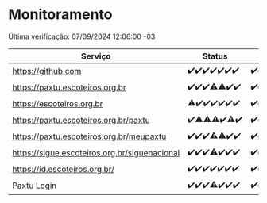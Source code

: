 # Monitoramento

Última verificação: 07/09/2024 12:06:00 -03

|Serviço|Status|Últimas 24h|
|---|---|---|
|https://github.com|<span title="2024-08-31: OK=23">✔️</span><span title="2024-09-01: OK=23">✔️</span><span title="2024-09-02: OK=23">✔️</span><span title="2024-09-03: OK=23">✔️</span><span title="2024-09-04: OK=23">✔️</span><span title="2024-09-05: OK=23">✔️</span><span title="2024-09-06: OK=14">✔️</span>|<span title="06/09/2024 12:07:00 -03 : 200">✔️</span><span title="06/09/2024 13:08:00 -03 : 200">✔️</span><span title="06/09/2024 14:06:00 -03 : 200">✔️</span><span title="06/09/2024 15:10:00 -03 : 200">✔️</span><span title="06/09/2024 16:06:00 -03 : 200">✔️</span><span title="06/09/2024 17:08:00 -03 : 200">✔️</span><span title="06/09/2024 18:07:00 -03 : 200">✔️</span><span title="06/09/2024 19:07:00 -03 : 200">✔️</span><span title="06/09/2024 20:08:00 -03 : 200">✔️</span><span title="06/09/2024 21:36:00 -03 : 200">✔️</span><span title="06/09/2024 23:02:00 -03 : 200">✔️</span><span title="07/09/2024 00:08:00 -03 : 200">✔️</span><span title="07/09/2024 01:10:00 -03 : 200">✔️</span><span title="07/09/2024 02:07:00 -03 : 200">✔️</span><span title="07/09/2024 03:09:00 -03 : 200">✔️</span><span title="07/09/2024 04:07:00 -03 : 200">✔️</span><span title="07/09/2024 05:09:00 -03 : 200">✔️</span><span title="07/09/2024 06:07:00 -03 : 200">✔️</span><span title="07/09/2024 07:07:00 -03 : 200">✔️</span><span title="07/09/2024 08:06:00 -03 : 200">✔️</span><span title="07/09/2024 09:12:00 -03 : 200">✔️</span><span title="07/09/2024 10:10:00 -03 : 200">✔️</span><span title="07/09/2024 11:06:00 -03 : 200">✔️</span><span title="07/09/2024 12:06:00 -03 : 200">✔️</span>|
|https://paxtu.escoteiros.org.br|<span title="2024-08-31: OK=23">✔️</span><span title="2024-09-01: OK=23">✔️</span><span title="2024-09-02: OK=23">✔️</span><span title="2024-09-03: OK=21, Falhas=2">⚠️</span><span title="2024-09-04: OK=22, Falhas=1">⚠️</span><span title="2024-09-05: OK=23">✔️</span><span title="2024-09-06: OK=14">✔️</span>|<span title="06/09/2024 12:07:00 -03 : 200">✔️</span><span title="06/09/2024 13:08:00 -03 : 200">✔️</span><span title="06/09/2024 14:06:00 -03 : 200">✔️</span><span title="06/09/2024 15:10:00 -03 : 200">✔️</span><span title="06/09/2024 16:06:00 -03 : 200">✔️</span><span title="06/09/2024 17:08:00 -03 : 0">❌</span><span title="06/09/2024 18:07:00 -03 : 200">✔️</span><span title="06/09/2024 19:07:00 -03 : 200">✔️</span><span title="06/09/2024 20:08:00 -03 : 200">✔️</span><span title="06/09/2024 21:36:00 -03 : 200">✔️</span><span title="06/09/2024 23:02:00 -03 : 200">✔️</span><span title="07/09/2024 00:08:00 -03 : 200">✔️</span><span title="07/09/2024 01:10:00 -03 : 200">✔️</span><span title="07/09/2024 02:07:00 -03 : 200">✔️</span><span title="07/09/2024 03:09:00 -03 : 200">✔️</span><span title="07/09/2024 04:07:00 -03 : 200">✔️</span><span title="07/09/2024 05:09:00 -03 : 200">✔️</span><span title="07/09/2024 06:07:00 -03 : 200">✔️</span><span title="07/09/2024 07:07:00 -03 : 200">✔️</span><span title="07/09/2024 08:06:00 -03 : 200">✔️</span><span title="07/09/2024 09:12:00 -03 : 200">✔️</span><span title="07/09/2024 10:10:00 -03 : 200">✔️</span><span title="07/09/2024 11:06:00 -03 : 200">✔️</span><span title="07/09/2024 12:06:00 -03 : 200">✔️</span>|
|https://escoteiros.org.br|<span title="2024-08-31: OK=22, Falhas=1">⚠️</span><span title="2024-09-01: OK=23">✔️</span><span title="2024-09-02: OK=23">✔️</span><span title="2024-09-03: OK=23">✔️</span><span title="2024-09-04: OK=23">✔️</span><span title="2024-09-05: OK=23">✔️</span><span title="2024-09-06: OK=14">✔️</span>|<span title="06/09/2024 12:07:00 -03 : 200">✔️</span><span title="06/09/2024 13:08:00 -03 : 200">✔️</span><span title="06/09/2024 14:06:00 -03 : 200">✔️</span><span title="06/09/2024 15:10:00 -03 : 200">✔️</span><span title="06/09/2024 16:06:00 -03 : 200">✔️</span><span title="06/09/2024 17:08:00 -03 : 200">✔️</span><span title="06/09/2024 18:07:00 -03 : 200">✔️</span><span title="06/09/2024 19:07:00 -03 : 200">✔️</span><span title="06/09/2024 20:08:00 -03 : 200">✔️</span><span title="06/09/2024 21:36:00 -03 : 200">✔️</span><span title="06/09/2024 23:02:00 -03 : 200">✔️</span><span title="07/09/2024 00:08:00 -03 : 200">✔️</span><span title="07/09/2024 01:10:00 -03 : 200">✔️</span><span title="07/09/2024 02:07:00 -03 : 200">✔️</span><span title="07/09/2024 03:09:00 -03 : 200">✔️</span><span title="07/09/2024 04:07:00 -03 : 200">✔️</span><span title="07/09/2024 05:09:00 -03 : 200">✔️</span><span title="07/09/2024 06:07:00 -03 : 200">✔️</span><span title="07/09/2024 07:07:00 -03 : 200">✔️</span><span title="07/09/2024 08:06:00 -03 : 200">✔️</span><span title="07/09/2024 09:12:00 -03 : 200">✔️</span><span title="07/09/2024 10:10:00 -03 : 200">✔️</span><span title="07/09/2024 11:06:00 -03 : 200">✔️</span><span title="07/09/2024 12:06:00 -03 : 200">✔️</span>|
|https://paxtu.escoteiros.org.br/paxtu|<span title="2024-08-31: OK=23">✔️</span><span title="2024-09-01: OK=22, Falhas=1">⚠️</span><span title="2024-09-02: OK=22, Falhas=1">⚠️</span><span title="2024-09-03: OK=21, Falhas=2">⚠️</span><span title="2024-09-04: OK=23">✔️</span><span title="2024-09-05: OK=22, Falhas=1">⚠️</span><span title="2024-09-06: OK=14">✔️</span>|<span title="06/09/2024 12:07:00 -03 : 200">✔️</span><span title="06/09/2024 13:08:00 -03 : 200">✔️</span><span title="06/09/2024 14:06:00 -03 : 200">✔️</span><span title="06/09/2024 15:10:00 -03 : 200">✔️</span><span title="06/09/2024 16:06:00 -03 : 200">✔️</span><span title="06/09/2024 17:08:00 -03 : 200">✔️</span><span title="06/09/2024 18:07:00 -03 : 200">✔️</span><span title="06/09/2024 19:07:00 -03 : 200">✔️</span><span title="06/09/2024 20:08:00 -03 : 200">✔️</span><span title="06/09/2024 21:36:00 -03 : 200">✔️</span><span title="06/09/2024 23:02:00 -03 : 200">✔️</span><span title="07/09/2024 00:08:00 -03 : 200">✔️</span><span title="07/09/2024 01:10:00 -03 : 200">✔️</span><span title="07/09/2024 02:07:00 -03 : 200">✔️</span><span title="07/09/2024 03:09:00 -03 : 200">✔️</span><span title="07/09/2024 04:07:00 -03 : 200">✔️</span><span title="07/09/2024 05:09:00 -03 : 200">✔️</span><span title="07/09/2024 06:07:00 -03 : 200">✔️</span><span title="07/09/2024 07:07:00 -03 : 200">✔️</span><span title="07/09/2024 08:06:00 -03 : 200">✔️</span><span title="07/09/2024 09:12:00 -03 : 200">✔️</span><span title="07/09/2024 10:10:00 -03 : 200">✔️</span><span title="07/09/2024 11:06:00 -03 : 200">✔️</span><span title="07/09/2024 12:06:00 -03 : 200">✔️</span>|
|https://paxtu.escoteiros.org.br/meupaxtu|<span title="2024-08-31: OK=23">✔️</span><span title="2024-09-01: OK=23">✔️</span><span title="2024-09-02: OK=23">✔️</span><span title="2024-09-03: OK=22, Falhas=1">⚠️</span><span title="2024-09-04: OK=22, Falhas=1">⚠️</span><span title="2024-09-05: OK=23">✔️</span><span title="2024-09-06: OK=14">✔️</span>|<span title="06/09/2024 12:07:00 -03 : 200">✔️</span><span title="06/09/2024 13:08:00 -03 : 200">✔️</span><span title="06/09/2024 14:06:00 -03 : 200">✔️</span><span title="06/09/2024 15:10:00 -03 : 200">✔️</span><span title="06/09/2024 16:06:00 -03 : 200">✔️</span><span title="06/09/2024 17:08:00 -03 : 200">✔️</span><span title="06/09/2024 18:07:00 -03 : 200">✔️</span><span title="06/09/2024 19:07:00 -03 : 200">✔️</span><span title="06/09/2024 20:08:00 -03 : 200">✔️</span><span title="06/09/2024 21:36:00 -03 : 200">✔️</span><span title="06/09/2024 23:02:00 -03 : 200">✔️</span><span title="07/09/2024 00:08:00 -03 : 200">✔️</span><span title="07/09/2024 01:10:00 -03 : 200">✔️</span><span title="07/09/2024 02:07:00 -03 : 200">✔️</span><span title="07/09/2024 03:09:00 -03 : 200">✔️</span><span title="07/09/2024 04:07:00 -03 : 200">✔️</span><span title="07/09/2024 05:09:00 -03 : 200">✔️</span><span title="07/09/2024 06:07:00 -03 : 200">✔️</span><span title="07/09/2024 07:07:00 -03 : 200">✔️</span><span title="07/09/2024 08:06:00 -03 : 200">✔️</span><span title="07/09/2024 09:12:00 -03 : 200">✔️</span><span title="07/09/2024 10:10:00 -03 : 200">✔️</span><span title="07/09/2024 11:06:00 -03 : 200">✔️</span><span title="07/09/2024 12:06:00 -03 : 200">✔️</span>|
|https://sigue.escoteiros.org.br/siguenacional|<span title="2024-08-31: OK=23">✔️</span><span title="2024-09-01: OK=23">✔️</span><span title="2024-09-02: OK=23">✔️</span><span title="2024-09-03: OK=22, Falhas=1">⚠️</span><span title="2024-09-04: OK=23">✔️</span><span title="2024-09-05: OK=23">✔️</span><span title="2024-09-06: OK=14">✔️</span>|<span title="06/09/2024 12:07:00 -03 : 200">✔️</span><span title="06/09/2024 13:08:00 -03 : 200">✔️</span><span title="06/09/2024 14:06:00 -03 : 200">✔️</span><span title="06/09/2024 15:10:00 -03 : 200">✔️</span><span title="06/09/2024 16:06:00 -03 : 200">✔️</span><span title="06/09/2024 17:08:00 -03 : 200">✔️</span><span title="06/09/2024 18:07:00 -03 : 200">✔️</span><span title="06/09/2024 19:07:00 -03 : 200">✔️</span><span title="06/09/2024 20:08:00 -03 : 200">✔️</span><span title="06/09/2024 21:36:00 -03 : 200">✔️</span><span title="06/09/2024 23:02:00 -03 : 200">✔️</span><span title="07/09/2024 00:08:00 -03 : 200">✔️</span><span title="07/09/2024 01:10:00 -03 : 200">✔️</span><span title="07/09/2024 02:07:00 -03 : 200">✔️</span><span title="07/09/2024 03:09:00 -03 : 200">✔️</span><span title="07/09/2024 04:07:00 -03 : 200">✔️</span><span title="07/09/2024 05:09:00 -03 : 200">✔️</span><span title="07/09/2024 06:07:00 -03 : 200">✔️</span><span title="07/09/2024 07:07:00 -03 : 200">✔️</span><span title="07/09/2024 08:06:00 -03 : 200">✔️</span><span title="07/09/2024 09:12:00 -03 : 200">✔️</span><span title="07/09/2024 10:10:00 -03 : 200">✔️</span><span title="07/09/2024 11:06:00 -03 : 200">✔️</span><span title="07/09/2024 12:06:00 -03 : 200">✔️</span>|
|https://id.escoteiros.org.br/|<span title="2024-08-31: OK=23">✔️</span><span title="2024-09-01: OK=23">✔️</span><span title="2024-09-02: OK=23">✔️</span><span title="2024-09-03: OK=23">✔️</span><span title="2024-09-04: OK=23">✔️</span><span title="2024-09-05: OK=23">✔️</span><span title="2024-09-06: OK=14">✔️</span>|<span title="06/09/2024 12:07:00 -03 : 200">✔️</span><span title="06/09/2024 13:08:00 -03 : 200">✔️</span><span title="06/09/2024 14:06:00 -03 : 200">✔️</span><span title="06/09/2024 15:10:00 -03 : 200">✔️</span><span title="06/09/2024 16:06:00 -03 : 200">✔️</span><span title="06/09/2024 17:08:00 -03 : 200">✔️</span><span title="06/09/2024 18:07:00 -03 : 200">✔️</span><span title="06/09/2024 19:07:00 -03 : 200">✔️</span><span title="06/09/2024 20:08:00 -03 : 200">✔️</span><span title="06/09/2024 21:36:00 -03 : 200">✔️</span><span title="06/09/2024 23:02:00 -03 : 200">✔️</span><span title="07/09/2024 00:08:00 -03 : 200">✔️</span><span title="07/09/2024 01:10:00 -03 : 200">✔️</span><span title="07/09/2024 02:07:00 -03 : 200">✔️</span><span title="07/09/2024 03:09:00 -03 : 200">✔️</span><span title="07/09/2024 04:07:00 -03 : 200">✔️</span><span title="07/09/2024 05:09:00 -03 : 200">✔️</span><span title="07/09/2024 06:07:00 -03 : 200">✔️</span><span title="07/09/2024 07:07:00 -03 : 200">✔️</span><span title="07/09/2024 08:06:00 -03 : 200">✔️</span><span title="07/09/2024 09:12:00 -03 : 200">✔️</span><span title="07/09/2024 10:10:00 -03 : 200">✔️</span><span title="07/09/2024 11:06:00 -03 : 200">✔️</span><span title="07/09/2024 12:06:00 -03 : 200">✔️</span>|
|Paxtu Login|<span title="2024-08-31: OK=23">✔️</span><span title="2024-09-01: OK=23">✔️</span><span title="2024-09-02: OK=23">✔️</span><span title="2024-09-03: OK=22, Falhas=1">⚠️</span><span title="2024-09-04: OK=23">✔️</span><span title="2024-09-05: OK=23">✔️</span><span title="2024-09-06: OK=14">✔️</span>|<span title="06/09/2024 12:07:00 -03 : 200">✔️</span><span title="06/09/2024 13:08:00 -03 : 200">✔️</span><span title="06/09/2024 14:06:00 -03 : 200">✔️</span><span title="06/09/2024 15:10:00 -03 : 200">✔️</span><span title="06/09/2024 16:06:00 -03 : 200">✔️</span><span title="06/09/2024 17:08:00 -03 : 200">✔️</span><span title="06/09/2024 18:07:00 -03 : 200">✔️</span><span title="06/09/2024 19:07:00 -03 : 200">✔️</span><span title="06/09/2024 20:08:00 -03 : 200">✔️</span><span title="06/09/2024 21:36:00 -03 : 200">✔️</span><span title="06/09/2024 23:02:00 -03 : 200">✔️</span><span title="07/09/2024 00:08:00 -03 : 200">✔️</span><span title="07/09/2024 01:10:00 -03 : 200">✔️</span><span title="07/09/2024 02:07:00 -03 : 200">✔️</span><span title="07/09/2024 03:09:00 -03 : 200">✔️</span><span title="07/09/2024 04:07:00 -03 : 200">✔️</span><span title="07/09/2024 05:09:00 -03 : 200">✔️</span><span title="07/09/2024 06:07:00 -03 : 200">✔️</span><span title="07/09/2024 07:07:00 -03 : 200">✔️</span><span title="07/09/2024 08:06:00 -03 : 200">✔️</span><span title="07/09/2024 09:12:00 -03 : 200">✔️</span><span title="07/09/2024 10:10:00 -03 : 200">✔️</span><span title="07/09/2024 11:06:00 -03 : 200">✔️</span><span title="07/09/2024 12:06:00 -03 : 200">✔️</span>|
